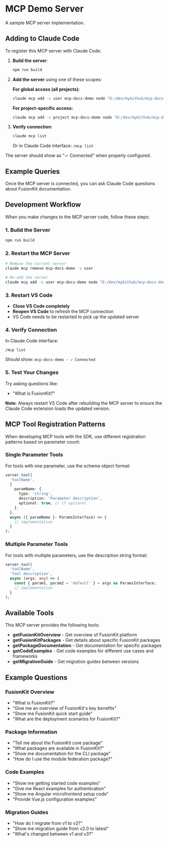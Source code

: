 # MCP Demo Server

A sample MCP server implementation.

## Adding to Claude Code

To register this MCP server with Claude Code:

1. **Build the server**:
   ```bash
   npm run build
   ```

2. **Add the server** using one of these scopes:

   **For global access (all projects):**
   ```bash
   claude mcp add -s user mcp-docs-demo node "D:/dev/myGithub/mcp-docs-demo/dist/server.js"
   ```

   **For project-specific access:**
   ```bash
   claude mcp add -s project mcp-docs-demo node "D:/dev/myGithub/mcp-docs-demo/dist/server.js"
   ```

3. **Verify connection**:
   ```bash
   claude mcp list
   ```

   Or in Claude Code interface: `/mcp list`

The server should show as "✓ Connected" when properly configured.

## Example Queries

Once the MCP server is connected, you can ask Claude Code questions about FusionKit documentation.

## Development Workflow

When you make changes to the MCP server code, follow these steps:

### 1. Build the Server
```bash
npm run build
```

### 2. Restart the MCP Server
```bash
# Remove the current server
claude mcp remove mcp-docs-demo -s user

# Re-add the server  
claude mcp add -s user mcp-docs-demo node "D:/dev/myGithub/mcp-docs-demo/dist/server.js"
```

### 3. Restart VS Code
- **Close VS Code completely**
- **Reopen VS Code** to refresh the MCP connection
- VS Code needs to be restarted to pick up the updated server

### 4. Verify Connection
In Claude Code interface:
```
/mcp list
```
Should show: `mcp-docs-demo - ✓ Connected`

### 5. Test Your Changes
Try asking questions like:
- "What is FusionKit?"

**Note**: Always restart VS Code after rebuilding the MCP server to ensure the Claude Code extension loads the updated version.



## MCP Tool Registration Patterns

When developing MCP tools with the SDK, use different registration patterns based on parameter count:

### Single Parameter Tools
For tools with one parameter, use the schema object format:
```typescript
server.tool(
  'toolName',
  {
    paramName: {
      type: 'string',
      description: 'Parameter description',
      optional: true, // if optional
    },
  },
  async ({ paramName }: ParamsInterface) => {
    // implementation
  }
);
```

### Multiple Parameter Tools
For tools with multiple parameters, use the description string format:
```typescript
server.tool(
  'toolName',
  'Tool description',
  async (args: any) => {
    const { param1, param2 = 'default' } = args as ParamsInterface;
    // implementation
  }
);
```

## Available Tools

This MCP server provides the following tools:

- **getFusionKitOverview** - Get overview of FusionKit platform
- **getFusionKitPackages** - Get details about specific FusionKit packages  
- **getPackageDocumentation** - Get documentation for specific packages
- **getCodeExamples** - Get code examples for different use cases and frameworks
- **getMigrationGuide** - Get migration guides between versions

## Example Questions

### FusionKit Overview
- "What is FusionKit?"
- "Give me an overview of FusionKit's key benefits"
- "Show me FusionKit quick start guide"
- "What are the deployment scenarios for FusionKit?"

### Package Information
- "Tell me about the FusionKit core package"
- "What packages are available in FusionKit?"
- "Show me documentation for the CLI package"
- "How do I use the module federation package?"

### Code Examples
- "Show me getting started code examples"
- "Give me React examples for authentication"
- "Show me Angular microfrontend setup code"
- "Provide Vue.js configuration examples"

### Migration Guides
- "How do I migrate from v1 to v2?"
- "Show me migration guide from v2.0 to latest"
- "What's changed between v1 and v3?"
